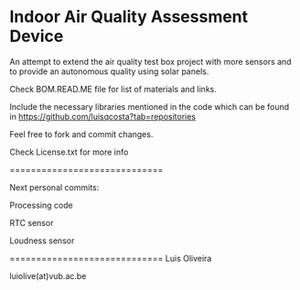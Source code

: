 Indoor Air Quality Assessment Device
=============================

An attempt to extend the air quality test box project with more sensors and to provide an autonomous quality using solar panels.

Check BOM.READ.ME file for list of materials and links.

Include the necessary libraries mentioned in the code which can be found in https://github.com/luisqcosta?tab=repositories


Feel free to fork and commit changes.

Check License.txt for more info

=============================

Next personal commits: 

Processing code

RTC sensor

Loudness sensor


=============================
Luis Oliveira

luiolive(at)vub.ac.be
